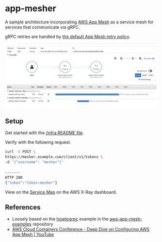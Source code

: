 # app-mesher

A sample architecture incorporating [AWS App Mesh](https://aws.amazon.com/jp/app-mesh/?aws-app-mesh-blogs.sort-by=item.additionalFields.createdDate&aws-app-mesh-blogs.sort-order=desc&whats-new-cards.sort-by=item.additionalFields.postDateTime&whats-new-cards.sort-order=desc) as a service mesh for services that communicate via gRPC.

gRPC retries are handled by [the default App Mesh retry policy](https://docs.aws.amazon.com/app-mesh/latest/userguide/envoy.html#default-retry-policy).

<p align="center">
    <img src="screenshot.jpg" alt="Sample X-Ray trace"/>
</p>

## Setup

Get started with the [/infra README file](https://github.com/Jimeux/app-mesher/tree/master/infra). 

Verify with the following request.

```bash
curl -X POST \
https://mesher.example.com/client/v1/tokens \
-d '{"username": "mesher"}'

-------
HTTP 200 
{"token":"token:mesher"}
```
View on the [Service Map](https://ap-northeast-1.console.aws.amazon.com/xray/home#/service-map) on the AWS X-Ray dashboard.

## References
- Loosely based on the [howtogrpc](https://github.com/aws/aws-app-mesh-examples/tree/59e1d1a738346836bfe5bf589805a4f6fc777bd5/walkthroughs/howto-grpc)  example in the [aws-app-mesh-examples](https://github.com/aws/aws-app-mesh-examples) repository
- [AWS Cloud Containers Conference - Deep Dive on Configuring AWS App Mesh | YouTube](https://www.youtube.com/watch?v=qM4uf9l5lus)
